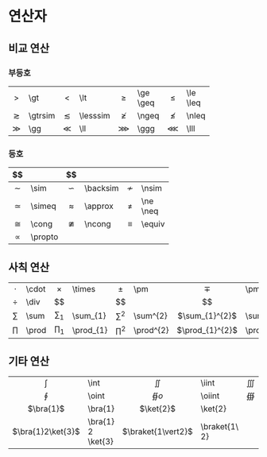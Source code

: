 # 연산자
## 비교 연산
### 부등호
|                 |         |                  |          |               |              |               |              |
| :-------------: | :------ | :--------------: | :------- | :-----------: | :----------- | :-----------: | :----------- |
|   $\gt$   | \gt     |   $\lt$    | \lt      |  $\ge$  | \ge<br/>\geq |  $\le$  | \le<br/>\leq |
| $\gtrsim$ | \gtrsim | $\lesssim$ | \lesssim | $\ngeq$ | \ngeq        | $\nleq$ | \nleq        |
|   $\gg$   | \gg     |   $\ll$    | \ll      | $\ggg$  | \ggg         | $\lll$  | \lll         |
### 등호
|    $$     |         |     $$     |          |                |              |
| :-------------: | :------ | :--------------: | :------- | :------------: | :----------- |
|  $\sim$   | \sim    | $\backsim$ | \backsim | $\nsim$  | \nsim        |
| $\simeq$  | \simeq  | $\approx$  | \approx  |  $\ne$   | \ne<br/>\neq |
|  $\cong$  | \cong   |  $\ncong$  | \ncong   | $\equiv$ | \equiv       |
| $\propto$ | \propto |                  |          |                |              |
## 사칙 연산
|               |       |                   |           |                   |           |                       |               |
| :-----------: | :---- | :---------------: | :-------- | :---------------: | :-------- | :-------------------: | :------------ |
| $\cdot$ | \cdot |  $\times$   | \times    |    $\pm$    | \pm       |      $\mp$      | \pm           |
| $\div$  | \div  |     $$      |           |     $$      |           |       $$        |               |
| $\sum$  | \sum  | $\sum_{1}$  | \sum_{1}  | $\sum^{2}$  | \sum^{2}  | $\sum_{1}^{2}$  | \sum_{1}^{2}  |
| $\prod$ | \prod | $\prod_{1}$ | \prod_{1} | $\prod^{2}$ | \prod^{2} | $\prod_{1}^{2}$ | \prod_{1}^{2} |
## 기타 연산
|                         |                       |                          |                 |                 |         |
| :---------------------: | :-------------------- | :----------------------: | :-------------- | :-------------: | :------ |
|      $\int$       | \int                  |      $\iint$       | \iint           | $\iiint$  | \iiint  |
|      $\oint$      | \oint                 |     $\oiint o$     | \oiint          | $\oiiint$ | \oiiint |
|     $\bra{1}$     | \bra\{1\}             |     $\ket{2}$      | \ket\{2\}       |                 |         |
| $\bra{1}2\ket{3}$ | \bra\{1\} 2 \ket\{3\} | $\braket{1\vert2}$ | \braket\{1\ 2\} |                 |         |

